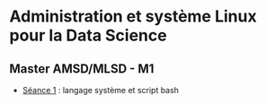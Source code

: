 # Administration et système Linux pour la Data Science

## Master AMSD/MLSD - M1

- [Séance 1](seance1) : langage système et script bash


<!--
- Séance 1 : langage système et script bash
- Séance 2 : gestion des scripts R et python et début des demandes pour mini-projet
--- 3 séances projet : création VM + tout le reste
- Séance 3 : git ?
- Séance 4 : mongo
- séance 5 : 
- Séance 6 : 
-->